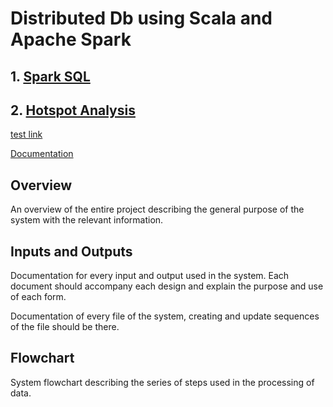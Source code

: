 # Distributed Db using Scala and Apache Spark
## 1. [Spark SQL](docs/spark-sql-pdf.pdf)
## 2. [Hotspot Analysis](docs/hotspot-analysis-pdf.pdf)

[test link](https://jwgrogan.github.io/distributeDb-dpas-su20/test.md)

[Documentation]()

## Overview
An overview of the entire project describing the general purpose of the system with the relevant information.

## Inputs and Outputs
Documentation for every input and output used in the system. Each document should accompany each design and explain the purpose and use of each form.


Documentation of every file of the system, creating and update sequences of the file should be there.

## Flowchart
System flowchart describing the series of steps used in the processing of data.

